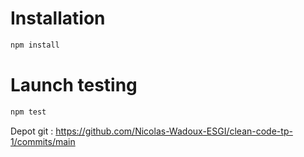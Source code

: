 # Installation

```sh
npm install
```

# Launch testing

```sh
npm test
```

Depot git : https://github.com/Nicolas-Wadoux-ESGI/clean-code-tp-1/commits/main